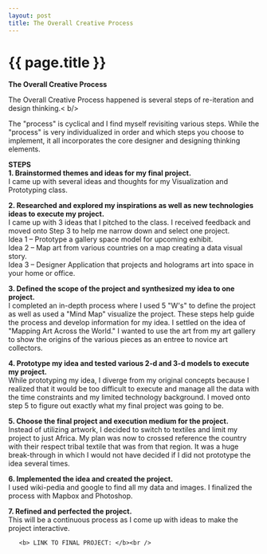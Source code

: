```yaml
---
layout: post
title: The Overall Creative Process
---
```


{{ page.title }}
================

<p class="meta">

<b>The Overall Creative Process</b><br />

The Overall Creative Process happened is several steps of re-iteration and design thinking.< b/>

The "process" is cyclical and I find myself revisiting various steps. While the "process" is very individualized in order and which steps you choose to implement, it all incorporates the core designer and designing thinking elements.<br />

<b>STEPS</b><br />
<b>1. Brainstormed themes and ideas for my final project. </b><br />
I came up with several ideas and thoughts for my Visualization and Prototyping class.

<b>2. Researched and explored my inspirations as well as new technologies ideas to execute my project.</b><br /> 
I came up with 3 ideas that I pitched to the class. I received feedback and moved onto Step 3 to help me narrow down and select one project. <br />
        Idea 1 – Prototype a gallery space model for upcoming exhibit. <br />
        Idea 2 – Map art from various countries on a map creating a data visual story. <br />
        Idea 3 – Designer Application that projects and holograms art into space in your home or office.<br />
        
<b>3. Defined the scope of the project and synthesized my idea to one project. </b><br />
        I completed an in-depth process where I used 5 "W's" to define the project as well as  used a "Mind Map" visualize the project. These steps help guide the process and develop information for my idea. I settled on the idea of "Mapping Art Across the World." I wanted to use the art from my art gallery to show the origins of the various pieces as an entree to novice art collectors.<br />

<b>4. Prototype my idea and tested various 2-d and 3-d models to execute my project. </b><br />
        While prototyping my idea, I diverge from my original concepts because I realized that it would be too difficult to execute and manage all the data with the time constraints and my limited technology background. I moved onto step 5 to figure out exactly what my final project was going to be.
        
<b>5. Choose the final project and execution medium for the project. </b><br />
Instead of utilizing artwork, I decided to switch to textiles and limit my project to just Africa. My plan was now to crossed reference the country with their respect tribal textile that was from that region. It was a huge break-through in which I would not have decided if I did not prototype the idea several times.<br />

<b>6. Implemented the idea and created the project. </b><br />
I used wiki-pedia and google to find all my data and images. I finalized the process with Mapbox and Photoshop.
        
<b>7. Refined and perfected the project.</b><br />
        This will be a continuous process as I come up with ideas to make the project interactive. <br />
        
       <b> LINK TO FINAL PROJECT: </b><br />



